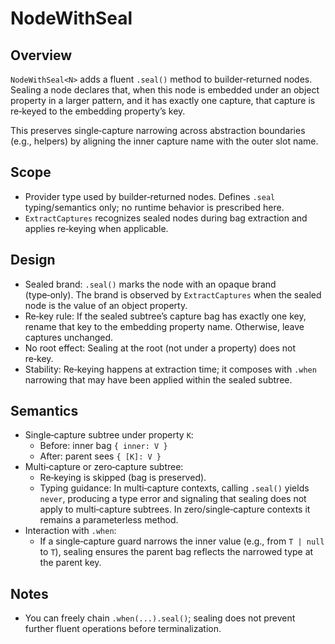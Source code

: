 # NodeWithSeal

## Overview

`NodeWithSeal<N>` adds a fluent `.seal()` method to builder‑returned nodes.
Sealing a node declares that, when this node is embedded under an object
property in a larger pattern, and it has exactly one capture, that capture is
re‑keyed to the embedding property’s key.

This preserves single‑capture narrowing across abstraction boundaries (e.g.,
helpers) by aligning the inner capture name with the outer slot name.

## Scope

- Provider type used by builder‑returned nodes. Defines `.seal` typing/semantics
  only; no runtime behavior is prescribed here.
- `ExtractCaptures` recognizes sealed nodes during bag extraction and applies
  re‑keying when applicable.

## Design

- Sealed brand: `.seal()` marks the node with an opaque brand (type‑only). The
  brand is observed by `ExtractCaptures` when the sealed node is the value of an
  object property.
- Re‑key rule: If the sealed subtree’s capture bag has exactly one key, rename
  that key to the embedding property name. Otherwise, leave captures unchanged.
- No root effect: Sealing at the root (not under a property) does not re‑key.
- Stability: Re‑keying happens at extraction time; it composes with `.when`
  narrowing that may have been applied within the sealed subtree.

## Semantics

- Single‑capture subtree under property `K`:
  - Before: inner bag `{ inner: V }`
  - After: parent sees `{ [K]: V }`
- Multi‑capture or zero‑capture subtree:
  - Re‑keying is skipped (bag is preserved).
  - Typing guidance: In multi‑capture contexts, calling `.seal()` yields
    `never`, producing a type error and signaling that sealing does not apply
    to multi‑capture subtrees. In zero/single‑capture contexts it remains a
    parameterless method.
- Interaction with `.when`:
  - If a single‑capture guard narrows the inner value (e.g., from `T | null` to
    `T`), sealing ensures the parent bag reflects the narrowed type at the
    parent key.

## Notes

- You can freely chain `.when(...).seal()`; sealing does not prevent further
  fluent operations before terminalization.

